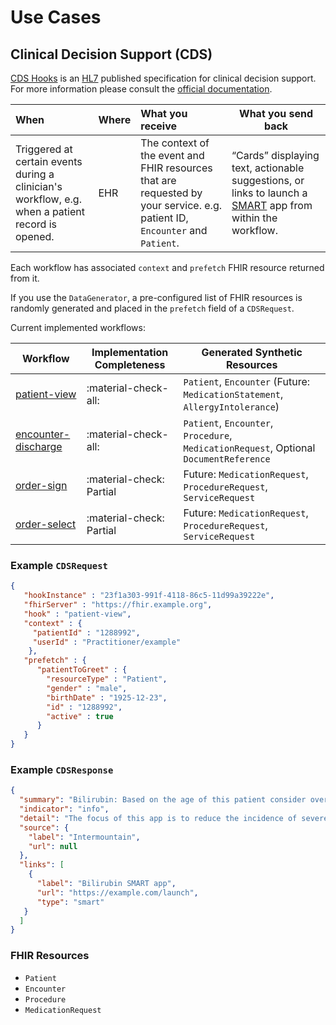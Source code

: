 # Use Cases

## Clinical Decision Support (CDS)

[CDS Hooks](https://cds-hooks.org/) is an [HL7](https://cds-hooks.hl7.org) published specification for clinical decision support. For more information please consult the [official documentation](https://cds-hooks.org/).

| When      | Where | What you receive            | What you send back         |
| :-------- | :-----| :-------------------------- |----------------------------|
| Triggered at certain events during a clinician's workflow, e.g. when a patient record is opened. | EHR  | The context of the event and FHIR resources that are requested by your service. e.g. patient ID, `Encounter` and `Patient`.  | “Cards” displaying text, actionable suggestions, or links to launch a [SMART](https://smarthealthit.org/) app from within the workflow.      |


Each workflow has associated `context` and `prefetch` FHIR resource returned from it. 

If you use the `DataGenerator`, a pre-configured list of FHIR resources is randomly generated and placed in the `prefetch` field of a `CDSRequest`.

Current implemented workflows:

| Workflow      | Implementation Completeness        | Generated Synthetic Resources |
| ----------- | ------------------------------------ | -----------------------------
| [patient-view](https://cds-hooks.org/hooks/patient-view/) | :material-check-all:  | `Patient`, `Encounter` (Future: `MedicationStatement`, `AllergyIntolerance`)|
| [encounter-discharge](https://cds-hooks.org/hooks/encounter-discharge/)| :material-check-all: | `Patient`, `Encounter`, `Procedure`, `MedicationRequest`, Optional `DocumentReference` |
| [order-sign](https://cds-hooks.org/hooks/order-sign/)| :material-check: Partial | Future: `MedicationRequest`, `ProcedureRequest`, `ServiceRequest` |
| [order-select](https://cds-hooks.org/hooks/order-select/) | :material-check: Partial | Future: `MedicationRequest`, `ProcedureRequest`, `ServiceRequest` |


### Example `CDSRequest`

```json
{
   "hookInstance" : "23f1a303-991f-4118-86c5-11d99a39222e",
   "fhirServer" : "https://fhir.example.org",
   "hook" : "patient-view",
   "context" : {
     "patientId" : "1288992",
     "userId" : "Practitioner/example"
    },
   "prefetch" : {
      "patientToGreet" : {
        "resourceType" : "Patient",
        "gender" : "male",
        "birthDate" : "1925-12-23",
        "id" : "1288992",
        "active" : true
      }
   }
}
```
### Example `CDSResponse`

```json
{
  "summary": "Bilirubin: Based on the age of this patient consider overlaying bilirubin [Mass/volume] results over a time-based risk chart",
  "indicator": "info",
  "detail": "The focus of this app is to reduce the incidence of severe hyperbilirubinemia and bilirubin encephalopathy while minimizing the risks of unintended harm such as maternal anxiety, decreased breastfeeding, and unnecessary costs or treatment.",
  "source": {
    "label": "Intermountain",
    "url": null
  },
  "links": [
    {
      "label": "Bilirubin SMART app",
      "url": "https://example.com/launch",
      "type": "smart"
   }
  ]
}

```

### FHIR Resources

- `Patient`
- `Encounter`
- `Procedure`
- `MedicationRequest`